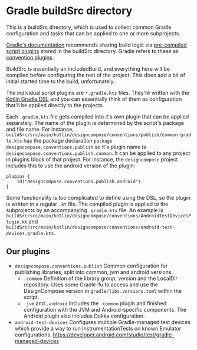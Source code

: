 # Gradle buildSrc directory

This is a buildSrc directory, which is used to collect common Gradle configuration and tasks that can be applied to one or more subprojects.

[Gradle's documentation](https://docs.gradle.org/current/userguide/sharing_build_logic_between_subprojects.html) recommends sharing build logic via [pre-compiled script plugins](https://docs.gradle.org/current/userguide/custom_plugins.html#sec:precompiled_plugins) stored in the buildSrc directory. Gradle refers to these as [convention plugins](https://docs.gradle.org/current/samples/sample_convention_plugins.html#compiling_convention_plugins).

BuildSrc is essentially an includedBuild, and everything here will be compiled before configuring the rest of the project. This does add a bit of initial started time to the build, unfortunately.

The individual script plugins are `*.gradle.kts` files. They're written with the [Kotlin Gradle DSL](https://docs.gradle.org/current/userguide/kotlin_dsl.html) and you can essentially think of them as configuration that'll be applied directly to the projects.

Each `.gradle.kts` file gets compiled into it's own plugin that can be applied separately. The name of the plugin is determined by the script's package and file name. For instance, `buildSrc/src/main/kotlin/designcompose/conventions/publish/common.gradle.kts` has the package declaration `package designcompose.conventions.publish` so it's plugin name is `designcompose.conventions.publish.common`. It can be applied to any project in plugins block of that project. For instance, the `designcompose` project includes this to use the android version of the plugin:

```kotlinscript
plugins {
    id("designcompose.conventions.publish.android")
}
```

Some functionality is too complicated to define using the DSL, so the plugin is written in a regular `.kt` file. The compiled plugin is applied to the subprojects by an accompanying `.gradle.kts` file. An example is `buildSrc/src/main/kotlin/designcompose/conventions/AndroidTestDevicesPlugin.kt` and `buildSrc/src/main/kotlin/designcompose/conventions/android-test-devices.gradle.kts`.

## Our plugins

- `designcompose.conventions.publish`
    Common configuration for publishing libraries, split into common, jvm and android versions.
  - `.common`
        Definition of the library group, version and the LocalDir repository. Uses some Gradle-fu to access and use the DesignCompose version in `gradle/libs.versions.toml` within the script.
  - `.jvm` and `.android`
        Includes the `.common` plugin and finished configuration with the JVM and Android-specific components.
        The Android plugin also includes Dokka configuration.
- `android-test-devices`
    Configures multiple Gradle-managed test devices which provide a way to run InstrumentationTests on known Emulator configurations. <https://developer.android.com/studio/test/gradle-managed-devices>
